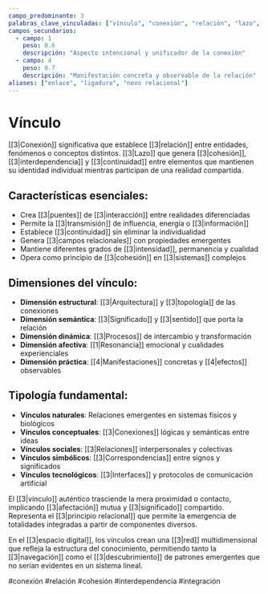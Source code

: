 ```yaml
---
campo_predominante: 3
palabras_clave_vinculadas: ["vínculo", "conexión", "relación", "lazo", "nexo", "enlace"]
campos_secundarios:
  - campo: 1
    peso: 0.6
    descripción: "Aspecto intencional y unificador de la conexión"
  - campo: 4
    peso: 0.7
    descripción: "Manifestación concreta y observable de la relación"
aliases: ["enlace", "ligadura", "nexo relacional"]
---
```

# Vínculo

[[3|Conexión]] significativa que establece [[3|relación]] entre entidades, fenómenos o conceptos distintos. [[3|Lazo]] que genera [[3|cohesión]], [[3|interdependencia]] y [[3|continuidad]] entre elementos que mantienen su identidad individual mientras participan de una realidad compartida.

## Características esenciales:

- Crea [[3|puentes]] de [[3|interacción]] entre realidades diferenciadas
- Permite la [[3|transmisión]] de influencia, energía o [[3|información]]
- Establece [[3|continuidad]] sin eliminar la individualidad
- Genera [[3|campos relacionales]] con propiedades emergentes
- Mantiene diferentes grados de [[3|intensidad]], permanencia y cualidad
- Opera como principio de [[3|cohesión]] en [[3|sistemas]] complejos

## Dimensiones del vínculo:

- **Dimensión estructural**: [[3|Arquitectura]] y [[3|topología]] de las conexiones
- **Dimensión semántica**: [[3|Significado]] y [[3|sentido]] que porta la relación
- **Dimensión dinámica**: [[3|Procesos]] de intercambio y transformación
- **Dimensión afectiva**: [[1|Resonancia]] emocional y cualidades experienciales
- **Dimensión práctica**: [[4|Manifestaciones]] concretas y [[4|efectos]] observables

## Tipología fundamental:

- **Vínculos naturales**: Relaciones emergentes en sistemas físicos y biológicos
- **Vínculos conceptuales**: [[3|Conexiones]] lógicas y semánticas entre ideas
- **Vínculos sociales**: [[3|Relaciones]] interpersonales y colectivas
- **Vínculos simbólicos**: [[3|Correspondencias]] entre signos y significados
- **Vínculos tecnológicos**: [[3|Interfaces]] y protocolos de comunicación artificial

El [[3|vínculo]] auténtico trasciende la mera proximidad o contacto, implicando [[3|afectación]] mutua y [[3|significado]] compartido. Representa el [[3|principio relacional]] que permite la emergencia de totalidades integradas a partir de componentes diversos.

En el [[3|espacio digital]], los vínculos crean una [[3|red]] multidimensional que refleja la estructura del conocimiento, permitiendo tanto la [[3|navegación]] como el [[3|descubrimiento]] de patrones emergentes que no serían evidentes en un sistema lineal.

#conexión #relación #cohesión #interdependencia #integración
